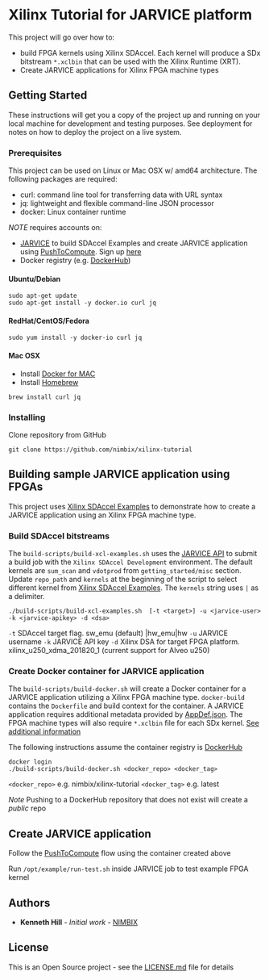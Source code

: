 # Xilinx Tutorial for JARVICE platform 

This project will go over how to:
* build FPGA kernels using Xilinx SDAccel. Each kernel will produce a SDx bitstream `*.xclbin` that can be used with the Xilinx Runtime (XRT).
* Create JARVICE applications for Xilinx FPGA machine types

## Getting Started

These instructions will get you a copy of the project up and running on your local machine for development and testing purposes. See deployment for notes on how to deploy the project on a live system.

### Prerequisites

This project can be used on Linux or Mac OSX w/ amd64 architecture. The following packages are required:
* curl: command line tool for transferring data with URL syntax
* jq: lightweight and flexible command-line JSON processor
* docker: Linux container runtime 

*NOTE* requires accounts on:
* [JARVICE](https://platform.jarvice.com/) to build SDAccel Examples and create JARVICE application using [PushToCompute](https://jarvice.readthedocs.io/en/latest/cicd/). Sign up [here](https://www.nimbix.net/contact-us/)
* Docker registry (e.g. [DockerHub](https://hub.docker.com/))

#### Ubuntu/Debian
```
sudo apt-get update
sudo apt-get install -y docker.io curl jq
```

#### RedHat/CentOS/Fedora
```
sudo yum install -y docker-io curl jq
```

#### Mac OSX
* Install [Docker for MAC](https://store.docker.com/editions/community/docker-ce-desktop-mac)
* Install [Homebrew](https://brew.sh/)
```
brew install curl jq
```

### Installing

Clone repository from GitHub

```
git clone https://github.com/nimbix/xilinx-tutorial
```

## Building sample JARVICE application using FPGAs
 
This project uses [Xilinx SDAccel Examples](https://github.com/Xilinx/SDAccel_Examples) to demonstrate how to create a JARVICE application using an Xilinx FPGA machine type.

### Build SDAccel bitstreams 

The `build-scripts/build-xcl-examples.sh` uses the [JARVICE API](https://jarvice.readthedocs.io/en/latest/api/) to submit a build job with the `Xilinx SDAccel Development` environment. The default kernels are `sum_scan` and `vdotprod` from `getting_started/misc` section. Update `repo_path` and `kernels` at the beginning of the script to select different kernel from [Xilinx SDAccel Examples](https://github.com/Xilinx/SDAccel_Examples). The `kernels` string uses `|` as a delimiter. 

```
./build-scripts/build-xcl-examples.sh  [-t <target>] -u <jarvice-user> -k <jarvice-apikey> -d <dsa>
```

`-t` SDAccel target flag. sw_emu (default) |hw_emu|hw
`-u` JARVICE username
`-k` JARVICE API key
`-d` Xilinx DSA for target FPGA platform. xilinx_u250_xdma_201820_1 (current support for Alveo u250)

### Create Docker container for JARVICE application

The `build-scripts/build-docker.sh` will create a Docker container for a JARVICE application utilizing a Xilinx FPGA machine type. `docker-build` contains the `Dockerfile` and build context for the container. A JARVICE application requires additional metadata provided by [AppDef.json](https://jarvice.readthedocs.io/en/latest/appdef/). The FPGA machine types will also require `*.xclbin` file for each SDx kernel. [See additional information](https://jarvice.readthedocs.io/en/latest/appdef/#using-xilinx-fpga-binaries)

The following instructions assume the container registry is [DockerHub](https://hub.docker.com/)

```
docker login
./build-scripts/build-docker.sh <docker_repo> <docker_tag>
```

`<docker_repo>` e.g. nimbix/xilinx-tutorial
`<docker_tag>` e.g. latest

*Note* Pushing to a DockerHub repository that does not exist will create a *public* repo

## Create JARVICE application 

Follow the [PushToCompute](https://jarvice.readthedocs.io/en/latest/cicd/) flow using the container created above

Run `/opt/example/run-test.sh` inside JARVICE job to test example FPGA kernel

## Authors

* **Kenneth Hill** - *Initial work* - [NIMBIX](https://github.com/nimbix)

## License

This is an Open Source project - see the [LICENSE.md](LICENSE.md) file for details

